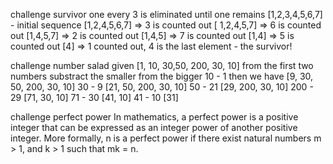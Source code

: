 challenge survivor 
one every 3 is eliminated until one remains 
[1,2,3,4,5,6,7] - initial sequence 
[1,2,4,5,6,7] => 3 is counted out [
  1,2,4,5,7] => 6 is counted out 
  [1,4,5,7] => 2 is counted out 
  [1,4,5] => 7 is counted out 
  [1,4] => 5 is counted out 
  [4] => 1 counted out, 
  4 is the last element - the survivor!

challenge number salad 
given [1, 10, 30,50, 200, 30, 10] from the first two numbers substract the smaller from the bigger 10 - 1 
then we have [9, 30, 50, 200, 30, 10] 30 - 9 
[21, 50, 200, 30, 10] 50 - 21 
[29, 200, 30, 10] 200 - 29 
[71, 30, 10] 71 - 30 
[41, 10] 41 - 10 
[31]

challenge perfect power In mathematics, a perfect power is a positive integer that can be expressed as an integer power of another positive integer. More formally, n is a perfect power if there exist natural numbers m > 1, and k > 1 such that mk = n.
